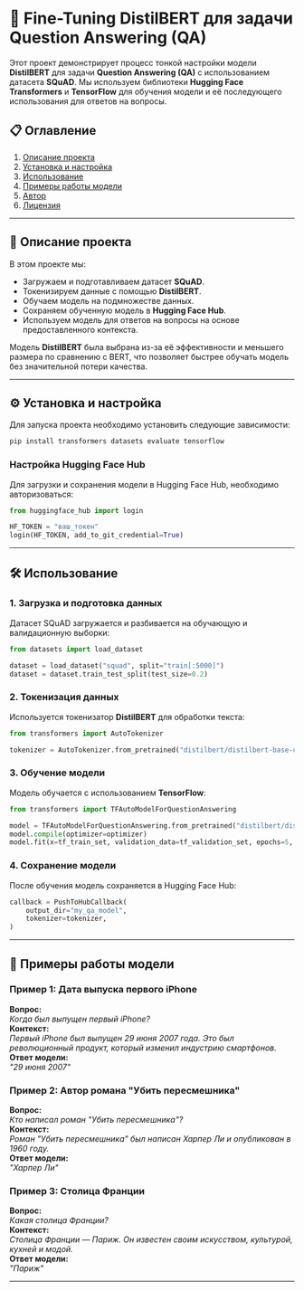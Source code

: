 # 🤖 Fine-Tuning DistilBERT для задачи Question Answering (QA)

Этот проект демонстрирует процесс тонкой настройки модели **DistilBERT** для задачи **Question Answering (QA)** с использованием датасета **SQuAD**. Мы используем библиотеки **Hugging Face Transformers** и **TensorFlow** для обучения модели и её последующего использования для ответов на вопросы.

## 📋 Оглавление
1. [Описание проекта](#описание-проекта)
2. [Установка и настройка](#установка-и-настройка)
3. [Использование](#использование)
4. [Примеры работы модели](#примеры-работы-модели)
5. [Автор](#автор)
6. [Лицензия](#лицензия)

---

## 🚀 Описание проекта

В этом проекте мы:
- Загружаем и подготавливаем датасет **SQuAD**.
- Токенизируем данные с помощью **DistilBERT**.
- Обучаем модель на подмножестве данных.
- Сохраняем обученную модель в **Hugging Face Hub**.
- Используем модель для ответов на вопросы на основе предоставленного контекста.

Модель **DistilBERT** была выбрана из-за её эффективности и меньшего размера по сравнению с BERT, что позволяет быстрее обучать модель без значительной потери качества.

---

## ⚙️ Установка и настройка

Для запуска проекта необходимо установить следующие зависимости:

```bash
pip install transformers datasets evaluate tensorflow
```

### Настройка Hugging Face Hub
Для загрузки и сохранения модели в Hugging Face Hub, необходимо авторизоваться:

```python
from huggingface_hub import login

HF_TOKEN = "ваш_токен"
login(HF_TOKEN, add_to_git_credential=True)
```

---

## 🛠 Использование

### 1. Загрузка и подготовка данных
Датасет SQuAD загружается и разбивается на обучающую и валидационную выборки:

```python
from datasets import load_dataset

dataset = load_dataset("squad", split="train[:5000]")
dataset = dataset.train_test_split(test_size=0.2)
```

### 2. Токенизация данных
Используется токенизатор **DistilBERT** для обработки текста:

```python
from transformers import AutoTokenizer

tokenizer = AutoTokenizer.from_pretrained("distilbert/distilbert-base-uncased")
```

### 3. Обучение модели
Модель обучается с использованием **TensorFlow**:

```python
from transformers import TFAutoModelForQuestionAnswering

model = TFAutoModelForQuestionAnswering.from_pretrained("distilbert/distilbert-base-uncased")
model.compile(optimizer=optimizer)
model.fit(x=tf_train_set, validation_data=tf_validation_set, epochs=5, callbacks=[callback])
```

### 4. Сохранение модели
После обучения модель сохраняется в Hugging Face Hub:

```python
callback = PushToHubCallback(
    output_dir="my_qa_model",
    tokenizer=tokenizer,
)
```

---

## 🧠 Примеры работы модели

### Пример 1: Дата выпуска первого iPhone
**Вопрос:**  
*Когда был выпущен первый iPhone?*  
**Контекст:**  
*Первый iPhone был выпущен 29 июня 2007 года. Это был революционный продукт, который изменил индустрию смартфонов.*  
**Ответ модели:**  
*"29 июня 2007"*

### Пример 2: Автор романа "Убить пересмешника"
**Вопрос:**  
*Кто написал роман "Убить пересмешника"?*  
**Контекст:**  
*Роман "Убить пересмешника" был написан Харпер Ли и опубликован в 1960 году.*  
**Ответ модели:**  
*"Харпер Ли"*

### Пример 3: Столица Франции
**Вопрос:**  
*Какая столица Франции?*  
**Контекст:**  
*Столица Франции — Париж. Он известен своим искусством, культурой, кухней и модой.*  
**Ответ модели:**  
*"Париж"*

---
